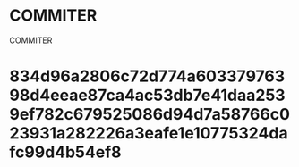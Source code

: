# COMMITER
COMMITER






# 834d96a2806c72d774a60337976398d4eeae87ca4ac53db7e41daa2539ef782c679525086d94d7a58766c023931a282226a3eafe1e10775324dafc99d4b54ef8
